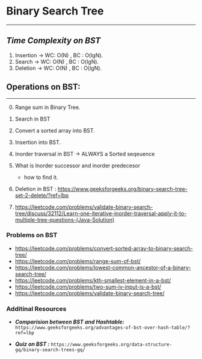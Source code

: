 #                           Binary Search Tree
----------------------------------------------------------------------------------------------

***Time Complexity on BST***
----------------------------------------------------------------------------------------------
1. Insertion -> WC: O(N) , BC : O(lgN).
2. Search    -> WC: O(N) , BC : O(lgN).
3. Deletion  -> WC: O(N) , BC : O(lgN).

## Operations on BST:
----------------------------------------------------------------------------------------------
0. Range sum in Binary Tree.
1. Search in BST 
2. Convert a sorted array into BST.
3. Insertion into BST.
4. Inorder traversal in BST -> ALWAYS a Sorted seqeuence

5. What is Inorder successor and inorder predecesor
   - how to find it.
6. Deletion in BST : https://www.geeksforgeeks.org/binary-search-tree-set-2-delete/?ref=lbp
7. https://leetcode.com/problems/validate-binary-search-tree/discuss/32112/Learn-one-iterative-inorder-traversal-apply-it-to-multiple-tree-questions-(Java-Solution) 


### Problems on BST
- https://leetcode.com/problems/convert-sorted-array-to-binary-search-tree/
- https://leetcode.com/problems/range-sum-of-bst/
- https://leetcode.com/problems/lowest-common-ancestor-of-a-binary-search-tree/
- https://leetcode.com/problems/kth-smallest-element-in-a-bst/
- https://leetcode.com/problems/two-sum-iv-input-is-a-bst/ 
- https://leetcode.com/problems/validate-binary-search-tree/



### Additinal Resources
- ***Comparision between BST and Hashtable:***  
```https://www.geeksforgeeks.org/advantages-of-bst-over-hash-table/?ref=lbp```

- ***Quiz on BST :*** ```https://www.geeksforgeeks.org/data-structure-gq/binary-search-trees-gq/```



